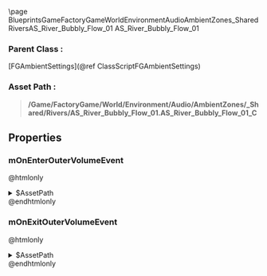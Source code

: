\page BlueprintsGameFactoryGameWorldEnvironmentAudioAmbientZones_SharedRiversAS_River_Bubbly_Flow_01 AS_River_Bubbly_Flow_01
### Parent Class :
[FGAmbientSettings](@ref ClassScriptFGAmbientSettings)
### Asset Path :
<b><blockquote>/Game/FactoryGame/World/Environment/Audio/AmbientZones/_Shared/Rivers/AS_River_Bubbly_Flow_01.AS_River_Bubbly_Flow_01_C</blockquote></b>
## Properties

### mOnEnterOuterVolumeEvent
@htmlonly
<details>
 <summary>$AssetPath</summary>
<b><a href="_blueprints_game_factory_game_world_environment_audio_ambient_zones__shared_rivers_play__w__water__river__bubbly__flow_01.html"><blockquote>Play_W_Water_River_Bubbly_Flow_01</blockquote></a></b>
</details>
@endhtmlonly

### mOnExitOuterVolumeEvent
@htmlonly
<details>
 <summary>$AssetPath</summary>
<b><a href="_blueprints_game_factory_game_world_environment_audio_ambient_zones__shared_rivers_stop__w__water__river__bubbly__flow_01.html"><blockquote>Stop_W_Water_River_Bubbly_Flow_01</blockquote></a></b>
</details>
@endhtmlonly

